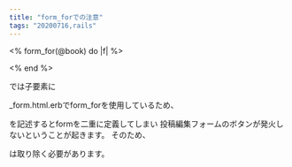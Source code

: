 ```yaml
---
title: "form_forでの注意"
tags: "20200716,rails"
---
```


&lt;% form_for(@book) do |f| %>

&lt;% end %>

では子要素に

\_form.html.erbでform_forを使用しているため、

<form></form>を記述するとformを二重に定義してしまい
投稿編集フォームのボタンが発火しないということが起きます。
そのため、<form></form>は取り除く必要があります。
